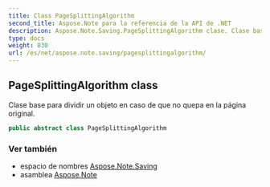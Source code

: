 ```yaml
---
title: Class PageSplittingAlgorithm
second_title: Aspose.Note para la referencia de la API de .NET
description: Aspose.Note.Saving.PageSplittingAlgorithm clase. Clase base para dividir un objeto en caso de que no quepa en la página original.
type: docs
weight: 830
url: /es/net/aspose.note.saving/pagesplittingalgorithm/
---
```

## PageSplittingAlgorithm class

Clase base para dividir un objeto en caso de que no quepa en la página original.

```csharp
public abstract class PageSplittingAlgorithm
```

### Ver también

* espacio de nombres [Aspose.Note.Saving](../../aspose.note.saving/)
* asamblea [Aspose.Note](../../)


